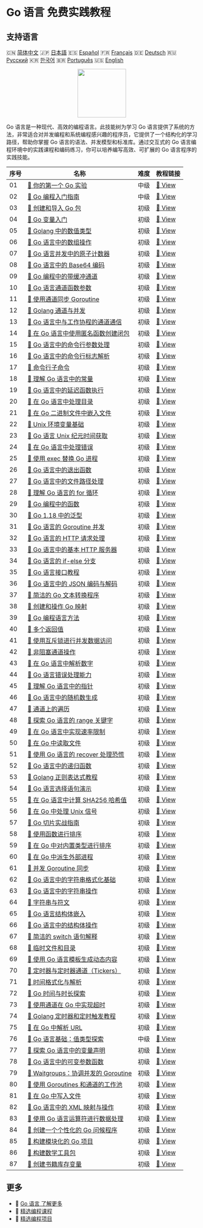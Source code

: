 # Go 语言 免费实践教程

## 支持语言

🇨🇳 [简体中文](README_zh.md) 🇯🇵 [日本語](README_ja.md) 🇪🇸 [Español](README_es.md) 🇫🇷 [Français](README_fr.md) 🇩🇪 [Deutsch](README_de.md) 🇷🇺 [Русский](README_ru.md) 🇰🇷 [한국어](README_ko.md) 🇧🇷 [Português](README_pt.md) 🇺🇸 [English](README.md) 

<div align="center">
<img width="128px" src="https://file.labex.io/path/YgASYacMNI6I.png">
</div>

Go 语言是一种现代、高效的编程语言。此技能树为学习 Go 语言提供了系统的方法，非常适合对并发编程和系统编程感兴趣的程序员，它提供了一个结构化的学习路径，帮助你掌握 Go 语言的语法、并发模型和标准库。通过交互式的 Go 语言编程环境中的实践课程和编码练习，你可以培养编写高效、可扩展的 Go 语言程序的实践技能。

|   序号 | 名称                                                                                                                           | 难度   | 教程链接                                                                                           |
|--------|--------------------------------------------------------------------------------------------------------------------------------|--------|----------------------------------------------------------------------------------------------------|
|     01 | [📖 你的第一个 Go 实验](https://labex.io/zh/tutorials/go-your-first-go-lab-92714)                                              | 中级   | [🔗 View](https://labex.io/zh/tutorials/go-your-first-go-lab-92714)                                |
|     02 | [📖 Go 编程入门指南](https://labex.io/zh/tutorials/go-beginner-s-guide-to-go-programming-149062)                               | 中级   | [🔗 View](https://labex.io/zh/tutorials/go-beginner-s-guide-to-go-programming-149062)              |
|     03 | [📖 创建和导入 Go 包](https://labex.io/zh/tutorials/go-creating-and-importing-go-packages-149064)                              | 初级   | [🔗 View](https://labex.io/zh/tutorials/go-creating-and-importing-go-packages-149064)              |
|     04 | [📖 Go 变量入门](https://labex.io/zh/tutorials/go-introduction-to-go-variables-149065)                                         | 初级   | [🔗 View](https://labex.io/zh/tutorials/go-introduction-to-go-variables-149065)                    |
|     05 | [📖 Golang 中的数值类型](https://labex.io/zh/tutorials/go-numerical-types-in-golang-149067)                                    | 初级   | [🔗 View](https://labex.io/zh/tutorials/go-numerical-types-in-golang-149067)                       |
|     06 | [📖 Go 语言中的数组操作](https://labex.io/zh/tutorials/go-arrays-manipulation-in-golang-15453)                                 | 初级   | [🔗 View](https://labex.io/zh/tutorials/go-arrays-manipulation-in-golang-15453)                    |
|     07 | [📖 Go 语言并发中的原子计数器](https://labex.io/zh/tutorials/go-atomic-counters-in-concurrent-go-15454)                        | 初级   | [🔗 View](https://labex.io/zh/tutorials/go-atomic-counters-in-concurrent-go-15454)                 |
|     08 | [📖 Go 语言中的 Base64 编码](https://labex.io/zh/tutorials/go-base64-encoding-in-golang-15455)                                 | 初级   | [🔗 View](https://labex.io/zh/tutorials/go-base64-encoding-in-golang-15455)                        |
|     09 | [📖 Go 编程中的带缓冲通道](https://labex.io/zh/tutorials/go-buffered-channels-in-go-programming-15456)                         | 初级   | [🔗 View](https://labex.io/zh/tutorials/go-buffered-channels-in-go-programming-15456)              |
|     10 | [📖 Go 语言通道函数参数](https://labex.io/zh/tutorials/go-golang-channel-function-parameters-15457)                            | 初级   | [🔗 View](https://labex.io/zh/tutorials/go-golang-channel-function-parameters-15457)               |
|     11 | [📖 使用通道同步 Goroutine](https://labex.io/zh/tutorials/go-synchronizing-goroutines-with-channels-15458)                     | 初级   | [🔗 View](https://labex.io/zh/tutorials/go-synchronizing-goroutines-with-channels-15458)           |
|     12 | [📖 Golang 通道与并发](https://labex.io/zh/tutorials/go-golang-channels-concurrency-15459)                                     | 初级   | [🔗 View](https://labex.io/zh/tutorials/go-golang-channels-concurrency-15459)                      |
|     13 | [📖 Go 语言中与工作协程的通道通信](https://labex.io/zh/tutorials/go-golang-channel-communication-with-workers-15460)           | 初级   | [🔗 View](https://labex.io/zh/tutorials/go-golang-channel-communication-with-workers-15460)        |
|     14 | [📖 在 Go 语言中使用匿名函数创建闭包](https://labex.io/zh/tutorials/go-creating-closures-with-anonymous-functions-in-go-15461) | 初级   | [🔗 View](https://labex.io/zh/tutorials/go-creating-closures-with-anonymous-functions-in-go-15461) |
|     15 | [📖 Go 语言中的命令行参数处理](https://labex.io/zh/tutorials/go-command-line-argument-handling-in-go-15462)                    | 初级   | [🔗 View](https://labex.io/zh/tutorials/go-command-line-argument-handling-in-go-15462)             |
|     16 | [📖 Go 语言中的命令行标志解析](https://labex.io/zh/tutorials/go-command-line-flag-parsing-in-go-15463)                         | 初级   | [🔗 View](https://labex.io/zh/tutorials/go-command-line-flag-parsing-in-go-15463)                  |
|     17 | [📖 命令行子命令](https://labex.io/zh/tutorials/go-command-line-subcommands-15464)                                             | 初级   | [🔗 View](https://labex.io/zh/tutorials/go-command-line-subcommands-15464)                         |
|     18 | [📖 理解 Go 语言中的常量](https://labex.io/zh/tutorials/go-golang-constants-comprehension-15465)                               | 初级   | [🔗 View](https://labex.io/zh/tutorials/go-golang-constants-comprehension-15465)                   |
|     19 | [📖 Go 语言中的延迟函数执行](https://labex.io/zh/tutorials/go-deferred-function-execution-in-go-15467)                         | 初级   | [🔗 View](https://labex.io/zh/tutorials/go-deferred-function-execution-in-go-15467)                |
|     20 | [📖 在 Go 语言中处理目录](https://labex.io/zh/tutorials/go-working-with-directories-in-go-15468)                               | 初级   | [🔗 View](https://labex.io/zh/tutorials/go-working-with-directories-in-go-15468)                   |
|     21 | [📖 在 Go 二进制文件中嵌入文件](https://labex.io/zh/tutorials/go-embedding-files-in-go-binaries-15469)                         | 初级   | [🔗 View](https://labex.io/zh/tutorials/go-embedding-files-in-go-binaries-15469)                   |
|     22 | [📖 Unix 环境变量基础](https://labex.io/zh/tutorials/go-fundamentals-of-unix-environment-variables-15470)                      | 初级   | [🔗 View](https://labex.io/zh/tutorials/go-fundamentals-of-unix-environment-variables-15470)       |
|     23 | [📖 Go 语言 Unix 纪元时间获取](https://labex.io/zh/tutorials/go-golang-unix-epoch-time-retrieval-15471)                        | 初级   | [🔗 View](https://labex.io/zh/tutorials/go-golang-unix-epoch-time-retrieval-15471)                 |
|     24 | [📖 在 Go 语言中处理错误](https://labex.io/zh/tutorials/go-handling-errors-in-golang-15472)                                    | 初级   | [🔗 View](https://labex.io/zh/tutorials/go-handling-errors-in-golang-15472)                        |
|     25 | [📖 使用 exec 替换 Go 进程](https://labex.io/zh/tutorials/go-replacing-go-process-with-exec-15473)                             | 初级   | [🔗 View](https://labex.io/zh/tutorials/go-replacing-go-process-with-exec-15473)                   |
|     26 | [📖 Go 语言中的退出函数](https://labex.io/zh/tutorials/go-exit-function-in-go-15474)                                           | 初级   | [🔗 View](https://labex.io/zh/tutorials/go-exit-function-in-go-15474)                              |
|     27 | [📖 Go 语言中的文件路径处理](https://labex.io/zh/tutorials/go-file-path-handling-in-golang-15475)                              | 初级   | [🔗 View](https://labex.io/zh/tutorials/go-file-path-handling-in-golang-15475)                     |
|     28 | [📖 理解 Go 语言的 for 循环](https://labex.io/zh/tutorials/go-golang-for-loop-understanding-15476)                             | 初级   | [🔗 View](https://labex.io/zh/tutorials/go-golang-for-loop-understanding-15476)                    |
|     29 | [📖 Go 编程中的函数](https://labex.io/zh/tutorials/go-functions-in-go-programming-15477)                                       | 初级   | [🔗 View](https://labex.io/zh/tutorials/go-functions-in-go-programming-15477)                      |
|     30 | [📖 Go 1.18 中的泛型](https://labex.io/zh/tutorials/go-generics-in-go-1-18-15478)                                              | 初级   | [🔗 View](https://labex.io/zh/tutorials/go-generics-in-go-1-18-15478)                              |
|     31 | [📖 Go 语言的 Goroutine 并发](https://labex.io/zh/tutorials/go-golang-goroutines-concurrency-15479)                            | 初级   | [🔗 View](https://labex.io/zh/tutorials/go-golang-goroutines-concurrency-15479)                    |
|     32 | [📖 Go 语言的 HTTP 请求处理](https://labex.io/zh/tutorials/go-golang-http-request-handling-15481)                              | 初级   | [🔗 View](https://labex.io/zh/tutorials/go-golang-http-request-handling-15481)                     |
|     33 | [📖 Go 语言中的基本 HTTP 服务器](https://labex.io/zh/tutorials/go-basic-http-server-in-go-15482)                               | 初级   | [🔗 View](https://labex.io/zh/tutorials/go-basic-http-server-in-go-15482)                          |
|     34 | [📖 Go 语言的 if-else 分支](https://labex.io/zh/tutorials/go-go-if-else-branching-15483)                                       | 初级   | [🔗 View](https://labex.io/zh/tutorials/go-go-if-else-branching-15483)                             |
|     35 | [📖 Go 语言接口教程](https://labex.io/zh/tutorials/go-go-interfaces-tutorial-15484)                                            | 初级   | [🔗 View](https://labex.io/zh/tutorials/go-go-interfaces-tutorial-15484)                           |
|     36 | [📖 Go 语言中的 JSON 编码与解码](https://labex.io/zh/tutorials/go-golang-json-encoding-and-decoding-15485)                     | 初级   | [🔗 View](https://labex.io/zh/tutorials/go-golang-json-encoding-and-decoding-15485)                |
|     37 | [📖 简洁的 Go 文本转换程序](https://labex.io/zh/tutorials/go-concise-go-text-transformation-program-15486)                     | 初级   | [🔗 View](https://labex.io/zh/tutorials/go-concise-go-text-transformation-program-15486)           |
|     38 | [📖 创建和操作 Go 映射](https://labex.io/zh/tutorials/go-creating-and-manipulating-go-maps-15487)                              | 初级   | [🔗 View](https://labex.io/zh/tutorials/go-creating-and-manipulating-go-maps-15487)                |
|     39 | [📖 Go 编程语言方法](https://labex.io/zh/tutorials/go-go-programming-language-methods-15488)                                   | 初级   | [🔗 View](https://labex.io/zh/tutorials/go-go-programming-language-methods-15488)                  |
|     40 | [📖 多个返回值](https://labex.io/zh/tutorials/go-multiple-return-values-15489)                                                 | 初级   | [🔗 View](https://labex.io/zh/tutorials/go-multiple-return-values-15489)                           |
|     41 | [📖 使用互斥锁进行并发数据访问](https://labex.io/zh/tutorials/go-concurrent-data-access-with-mutexes-15490)                    | 初级   | [🔗 View](https://labex.io/zh/tutorials/go-concurrent-data-access-with-mutexes-15490)              |
|     42 | [📖 非阻塞通道操作](https://labex.io/zh/tutorials/go-non-blocking-channel-operations-15491)                                    | 初级   | [🔗 View](https://labex.io/zh/tutorials/go-non-blocking-channel-operations-15491)                  |
|     43 | [📖 在 Go 语言中解析数字](https://labex.io/zh/tutorials/go-parse-numbers-in-go-15492)                                          | 初级   | [🔗 View](https://labex.io/zh/tutorials/go-parse-numbers-in-go-15492)                              |
|     44 | [📖 Go 语言错误处理能力](https://labex.io/zh/tutorials/go-golang-error-handling-proficiency-15493)                             | 初级   | [🔗 View](https://labex.io/zh/tutorials/go-golang-error-handling-proficiency-15493)                |
|     45 | [📖 理解 Go 语言中的指针](https://labex.io/zh/tutorials/go-golang-pointers-comprehension-15494)                                | 初级   | [🔗 View](https://labex.io/zh/tutorials/go-golang-pointers-comprehension-15494)                    |
|     46 | [📖 Go 语言中的随机数生成](https://labex.io/zh/tutorials/go-random-number-generation-in-go-15495)                              | 初级   | [🔗 View](https://labex.io/zh/tutorials/go-random-number-generation-in-go-15495)                   |
|     47 | [📖 通道上的遍历](https://labex.io/zh/tutorials/go-range-over-channels-15496)                                                  | 初级   | [🔗 View](https://labex.io/zh/tutorials/go-range-over-channels-15496)                              |
|     48 | [📖 探索 Go 语言的 range 关键字](https://labex.io/zh/tutorials/go-exploring-go-s-range-keyword-15497)                          | 初级   | [🔗 View](https://labex.io/zh/tutorials/go-exploring-go-s-range-keyword-15497)                     |
|     49 | [📖 在 Go 语言中实现速率限制](https://labex.io/zh/tutorials/go-implementing-rate-limiting-in-go-15498)                         | 初级   | [🔗 View](https://labex.io/zh/tutorials/go-implementing-rate-limiting-in-go-15498)                 |
|     50 | [📖 在 Go 中读取文件](https://labex.io/zh/tutorials/go-reading-files-in-go-15499)                                              | 初级   | [🔗 View](https://labex.io/zh/tutorials/go-reading-files-in-go-15499)                              |
|     51 | [📖 使用 Go 语言的 recover 处理恐慌](https://labex.io/zh/tutorials/go-handling-panics-with-golang-recover-15500)               | 初级   | [🔗 View](https://labex.io/zh/tutorials/go-handling-panics-with-golang-recover-15500)              |
|     52 | [📖 Go 语言中的递归函数](https://labex.io/zh/tutorials/go-recursive-functions-in-golang-15501)                                 | 初级   | [🔗 View](https://labex.io/zh/tutorials/go-recursive-functions-in-golang-15501)                    |
|     53 | [📖 Golang 正则表达式教程](https://labex.io/zh/tutorials/go-golang-regular-expression-tutorial-15502)                          | 初级   | [🔗 View](https://labex.io/zh/tutorials/go-golang-regular-expression-tutorial-15502)               |
|     54 | [📖 Go 语言选择语句演示](https://labex.io/zh/tutorials/go-go-select-statement-demonstration-15503)                             | 初级   | [🔗 View](https://labex.io/zh/tutorials/go-go-select-statement-demonstration-15503)                |
|     55 | [📖 在 Go 语言中计算 SHA256 哈希值](https://labex.io/zh/tutorials/go-compute-sha256-hashes-in-go-15504)                        | 初级   | [🔗 View](https://labex.io/zh/tutorials/go-compute-sha256-hashes-in-go-15504)                      |
|     56 | [📖 在 Go 中处理 Unix 信号](https://labex.io/zh/tutorials/go-handling-unix-signals-in-go-15505)                                | 初级   | [🔗 View](https://labex.io/zh/tutorials/go-handling-unix-signals-in-go-15505)                      |
|     57 | [📖 Go 切片实战指南](https://labex.io/zh/tutorials/go-go-slices-a-hands-on-15506)                                              | 初级   | [🔗 View](https://labex.io/zh/tutorials/go-go-slices-a-hands-on-15506)                             |
|     58 | [📖 使用函数进行排序](https://labex.io/zh/tutorials/go-sorting-by-functions-15507)                                             | 初级   | [🔗 View](https://labex.io/zh/tutorials/go-sorting-by-functions-15507)                             |
|     59 | [📖 在 Go 中对内置类型进行排序](https://labex.io/zh/tutorials/go-sorting-built-in-types-in-go-15508)                           | 初级   | [🔗 View](https://labex.io/zh/tutorials/go-sorting-built-in-types-in-go-15508)                     |
|     60 | [📖 在 Go 中派生外部进程](https://labex.io/zh/tutorials/go-spawning-external-processes-in-go-15509)                            | 初级   | [🔗 View](https://labex.io/zh/tutorials/go-spawning-external-processes-in-go-15509)                |
|     61 | [📖 并发 Goroutine 同步](https://labex.io/zh/tutorials/go-concurrent-goroutine-synchronization-15510)                          | 初级   | [🔗 View](https://labex.io/zh/tutorials/go-concurrent-goroutine-synchronization-15510)             |
|     62 | [📖 Go 语言中的字符串格式化基础](https://labex.io/zh/tutorials/go-string-formatting-fundamentals-in-golang-15511)              | 初级   | [🔗 View](https://labex.io/zh/tutorials/go-string-formatting-fundamentals-in-golang-15511)         |
|     63 | [📖 Go 语言中的字符串操作](https://labex.io/zh/tutorials/go-string-manipulation-in-go-15512)                                   | 初级   | [🔗 View](https://labex.io/zh/tutorials/go-string-manipulation-in-go-15512)                        |
|     64 | [📖 字符串与符文](https://labex.io/zh/tutorials/go-strings-and-runes-15513)                                                    | 初级   | [🔗 View](https://labex.io/zh/tutorials/go-strings-and-runes-15513)                                |
|     65 | [📖 Go 语言结构体嵌入](https://labex.io/zh/tutorials/go-golang-struct-embedding-15514)                                         | 初级   | [🔗 View](https://labex.io/zh/tutorials/go-golang-struct-embedding-15514)                          |
|     66 | [📖 Go 语言中的结构体操作](https://labex.io/zh/tutorials/go-struct-manipulation-in-go-15515)                                   | 初级   | [🔗 View](https://labex.io/zh/tutorials/go-struct-manipulation-in-go-15515)                        |
|     67 | [📖 简洁的 switch 语句解释](https://labex.io/zh/tutorials/go-concise-switch-statement-explanation-15516)                       | 初级   | [🔗 View](https://labex.io/zh/tutorials/go-concise-switch-statement-explanation-15516)             |
|     68 | [📖 临时文件和目录](https://labex.io/zh/tutorials/go-temporary-files-and-directories-15517)                                    | 初级   | [🔗 View](https://labex.io/zh/tutorials/go-temporary-files-and-directories-15517)                  |
|     69 | [📖 使用 Go 语言模板生成动态内容](https://labex.io/zh/tutorials/go-dynamic-content-generation-with-golang-templates-15519)     | 初级   | [🔗 View](https://labex.io/zh/tutorials/go-dynamic-content-generation-with-golang-templates-15519) |
|     70 | [📖 定时器与定时器通道（Tickers）](https://labex.io/zh/tutorials/go-timers-and-tickers-15520)                                  | 初级   | [🔗 View](https://labex.io/zh/tutorials/go-timers-and-tickers-15520)                               |
|     71 | [📖 时间格式化与解析](https://labex.io/zh/tutorials/go-time-formatting-and-parsing-15521)                                      | 初级   | [🔗 View](https://labex.io/zh/tutorials/go-time-formatting-and-parsing-15521)                      |
|     72 | [📖 Go 时间与时长探索](https://labex.io/zh/tutorials/go-go-time-and-duration-exploration-15522)                                | 初级   | [🔗 View](https://labex.io/zh/tutorials/go-go-time-and-duration-exploration-15522)                 |
|     73 | [📖 使用通道在 Go 中实现超时](https://labex.io/zh/tutorials/go-implementing-go-timeouts-with-channels-15523)                   | 初级   | [🔗 View](https://labex.io/zh/tutorials/go-implementing-go-timeouts-with-channels-15523)           |
|     74 | [📖 Golang 定时器和定时触发教程](https://labex.io/zh/tutorials/go-golang-timer-and-ticker-tutorial-15524)                      | 初级   | [🔗 View](https://labex.io/zh/tutorials/go-golang-timer-and-ticker-tutorial-15524)                 |
|     75 | [📖 在 Go 中解析 URL](https://labex.io/zh/tutorials/go-parsing-urls-in-go-15525)                                               | 初级   | [🔗 View](https://labex.io/zh/tutorials/go-parsing-urls-in-go-15525)                               |
|     76 | [📖 Go 语言基础：值类型探索](https://labex.io/zh/tutorials/go-go-basics-value-types-exploration-15526)                         | 中级   | [🔗 View](https://labex.io/zh/tutorials/go-go-basics-value-types-exploration-15526)                |
|     77 | [📖 探索 Go 语言中的变量声明](https://labex.io/zh/tutorials/go-exploring-golang-variable-declarations-15527)                   | 初级   | [🔗 View](https://labex.io/zh/tutorials/go-exploring-golang-variable-declarations-15527)           |
|     78 | [📖 Go 语言中的可变参数函数](https://labex.io/zh/tutorials/go-variadic-functions-in-go-15528)                                  | 初级   | [🔗 View](https://labex.io/zh/tutorials/go-variadic-functions-in-go-15528)                         |
|     79 | [📖 Waitgroups：协调并发的 Goroutine](https://labex.io/zh/tutorials/go-waitgroups-coordinating-concurrent-goroutines-15529)    | 初级   | [🔗 View](https://labex.io/zh/tutorials/go-waitgroups-coordinating-concurrent-goroutines-15529)    |
|     80 | [📖 使用 Goroutines 和通道的工作池](https://labex.io/zh/tutorials/go-worker-pool-with-goroutines-and-channels-15530)           | 初级   | [🔗 View](https://labex.io/zh/tutorials/go-worker-pool-with-goroutines-and-channels-15530)         |
|     81 | [📖 在 Go 中写入文件](https://labex.io/zh/tutorials/go-write-files-in-go-15531)                                                | 初级   | [🔗 View](https://labex.io/zh/tutorials/go-write-files-in-go-15531)                                |
|     82 | [📖 Go 语言中的 XML 映射与操作](https://labex.io/zh/tutorials/go-golang-xml-mapping-and-manipulation-15532)                    | 初级   | [🔗 View](https://labex.io/zh/tutorials/go-golang-xml-mapping-and-manipulation-15532)              |
|     83 | [📖 使用 Go 语言运算符进行数据处理](https://labex.io/zh/tutorials/go-data-processing-with-operators-in-golang-149066)          | 初级   | [🔗 View](https://labex.io/zh/tutorials/go-data-processing-with-operators-in-golang-149066)        |
|     84 | [📖 创建一个个性化的 Go 问候程序](https://labex.io/zh/tutorials/go-craft-a-personalized-go-greeting-435633)                    | 初级   | [🔗 View](https://labex.io/zh/tutorials/go-craft-a-personalized-go-greeting-435633)                |
|     85 | [📖 构建模块化的 Go 项目](https://labex.io/zh/tutorials/go-build-a-modular-go-project-435640)                                  | 初级   | [🔗 View](https://labex.io/zh/tutorials/go-build-a-modular-go-project-435640)                      |
|     86 | [📖 构建数学工具包](https://labex.io/zh/tutorials/go-build-a-math-utility-package-435676)                                      | 初级   | [🔗 View](https://labex.io/zh/tutorials/go-build-a-math-utility-package-435676)                    |
|     87 | [📖 创建书籍库存变量](https://labex.io/zh/tutorials/go-craft-book-inventory-variables-435684)                                  | 初级   | [🔗 View](https://labex.io/zh/tutorials/go-craft-book-inventory-variables-435684)                  |

## 更多

- 🔗 [Go 语言 了解更多](https://labex.io/zh/skilltrees/go)
- 🔗 [精选编程课程](https://github.com/labex-labs/awesome-programming-courses)
- 🔗 [精选编程项目](https://github.com/labex-labs/awesome-programming-projects)

